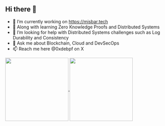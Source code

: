 ## Hi there 👋

- 🔭 I’m currently working on https://misbar.tech
- 🌱 Along with learning Zero Knowledge Proofs and Distributed Systems
- 🤔 I’m looking for help with Distributed Systems challenges such as Log Durability and Consistency
- 💬 Ask me about Blockchain, Cloud and DevSecOps
- 📫 Reach me here @0xdebpf on X

<a href="https://github.com/anuraghazra/github-readme-stats">
  <img height=200 align="center" src="https://github-readme-stats.vercel.app/api?username=ahalsudev" />
</a>
<a href="https://github.com/anuraghazra/convoychat">
  <img height=200 align="center" src="https://github-readme-stats.vercel.app/api/top-langs?username=ahalsudev&layout=compact&langs_count=8&card_width=320" />
</a>
